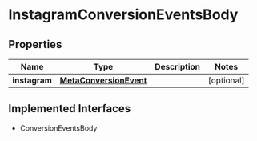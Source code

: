 

# InstagramConversionEventsBody

## Properties

Name | Type | Description | Notes
------------ | ------------- | ------------- | -------------
**instagram** | [**MetaConversionEvent**](MetaConversionEvent.md) |  |  [optional]


## Implemented Interfaces

* ConversionEventsBody


